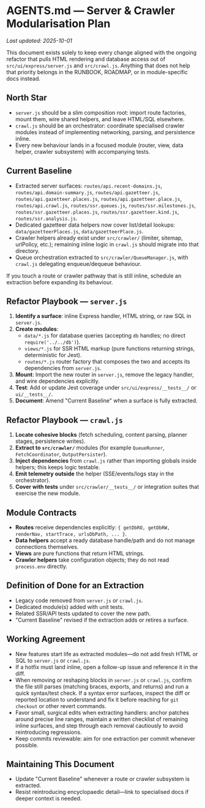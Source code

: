 # AGENTS.md — Server & Crawler Modularisation Plan

_Last updated: 2025-10-01_

This document exists solely to keep every change aligned with the ongoing refactor that pulls HTML rendering and database access out of `src/ui/express/server.js` and `src/crawl.js`. Anything that does not help that priority belongs in the RUNBOOK, ROADMAP, or in module-specific docs instead.

## North Star

- `server.js` should be a slim composition root: import route factories, mount them, wire shared helpers, and leave HTML/SQL elsewhere.
- `crawl.js` should be an orchestrator: coordinate specialised crawler modules instead of implementing networking, parsing, and persistence inline.
- Every new behaviour lands in a focused module (router, view, data helper, crawler subsystem) with accompanying tests.

## Current Baseline

- Extracted server surfaces: `routes/api.recent-domains.js`, `routes/api.domain-summary.js`, `routes/api.gazetteer.js`, `routes/api.gazetteer.places.js`, `routes/api.gazetteer.place.js`, `routes/api.crawl.js`, `routes/ssr.queues.js`, `routes/ssr.milestones.js`, `routes/ssr.gazetteer.places.js`, `routes/ssr.gazetteer.kind.js`, `routes/ssr.analysis.js`.
- Dedicated gazetteer data helpers now cover list/detail lookups: `data/gazetteerPlaces.js`, `data/gazetteerPlace.js`.
- Crawler helpers already exist under `src/crawler/` (limiter, sitemap, urlPolicy, etc.); remaining inline logic in `crawl.js` should migrate into that directory.
- Queue orchestration extracted to `src/crawler/QueueManager.js`, with `crawl.js` delegating enqueue/dequeue behaviour.

If you touch a route or crawler pathway that is still inline, schedule an extraction before expanding its behaviour.

## Refactor Playbook — `server.js`

1. **Identify a surface**: inline Express handler, HTML string, or raw SQL in `server.js`.
2. **Create modules**:
   - `data/*.js` for database queries (accepting `db` handles; no direct `require('../../db')`).
   - `views/*.js` for SSR HTML markup (pure functions returning strings, deterministic for Jest).
   - `routes/*.js` router factory that composes the two and accepts its dependencies from `server.js`.
3. **Mount**: Import the new router in `server.js`, remove the legacy handler, and wire dependencies explicitly.
4. **Test**: Add or update Jest coverage under `src/ui/express/__tests__/` or `ui/__tests__/`.
5. **Document**: Amend "Current Baseline" when a surface is fully extracted.

## Refactor Playbook — `crawl.js`

1. **Locate cohesive blocks** (fetch scheduling, content parsing, planner stages, persistence writes).
2. **Extract to `src/crawler/`** modules (for example `QueueRunner`, `FetchCoordinator`, `OutputPersister`).
3. **Inject dependencies** from `crawl.js` rather than importing globals inside helpers; this keeps logic testable.
4. **Emit telemetry outside** the helper (SSE/events/logs stay in the orchestrator).
5. **Cover with tests** under `src/crawler/__tests__/` or integration suites that exercise the new module.

## Module Contracts

- **Routes** receive dependencies explicitly: `{ getDbRO, getDbRW, renderNav, startTrace, urlsDbPath, ... }`.
- **Data helpers** accept a ready database handle/path and do not manage connections themselves.
- **Views** are pure functions that return HTML strings.
- **Crawler helpers** take configuration objects; they do not read `process.env` directly.

## Definition of Done for an Extraction

- Legacy code removed from `server.js` or `crawl.js`.
- Dedicated module(s) added with unit tests.
- Related SSR/API tests updated to cover the new path.
- "Current Baseline" revised if the extraction adds or retires a surface.

## Working Agreement

- New features start life as extracted modules—do not add fresh HTML or SQL to `server.js` or `crawl.js`.
- If a hotfix must land inline, open a follow-up issue and reference it in the diff.
- When removing or reshaping blocks in `server.js` or `crawl.js`, confirm the file still parses (matching braces, exports, and returns) and run a quick syntax/test check. If a syntax error surfaces, inspect the diff or reported location to understand and fix it before reaching for `git checkout` or other revert commands.
- Favor small, surgical edits when extracting handlers: anchor patches around precise line ranges, maintain a written checklist of remaining inline surfaces, and step through each removal cautiously to avoid reintroducing regressions.
- Keep commits reviewable: aim for one extraction per commit whenever possible.

## Maintaining This Document

- Update "Current Baseline" whenever a route or crawler subsystem is extracted.
- Resist reintroducing encyclopaedic detail—link to specialised docs if deeper context is needed.